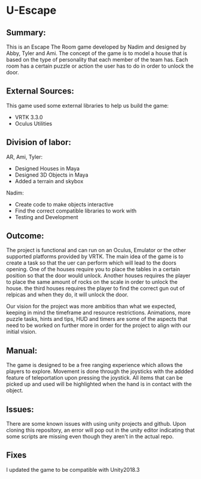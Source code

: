 # U-Escape

## Summary:

This is an Escape The Room game developed by Nadim and designed by Abby, Tyler and Ami. The concept of the game is to model a house that is based on the type of personality that each member of the team has. Each room has a certain puzzle or action the user has to do in order to unlock the door.


## External Sources:

This game used some external libraries to help us build the game:
- VRTK 3.3.0 
- Oculus Utilities


## Division of labor:

AR, Ami, Tyler:
  - Designed Houses in Maya
  - Designed 3D Objects in Maya
  - Added a terrain and skybox
  
Nadim:
  - Create code to make objects interactive
  - Find the correct compatible libraries to work with 
  - Testing and Development
 
 
 ## Outcome:
 
 The project is functional and can run on an Oculus, Emulator or the other supported platforms provided by VRTK. The main idea of the game is to create a task so that the uer can perform which will lead to the doors opening. One of the houses require you to place the tables in a certain position so that the door would unlock. Another houses requires the player to place the same amount of rocks on the scale in order to unlock the house. the third houses requires the player to find the correct gun out of relpicas and when they do, it will unlock the door.
 
 Our vision for the project was more ambitios than what we expected, keeping in mind the timeframe and resource restrictions. Animations, more puzzle tasks, hints and tips, HUD and timers are some of the aspects that need to be worked on further more in order for the project to align with our initial vision. 
 
 ## Manual:
 
 The game is designed to be a free ranging experience which allows the players to explore. Movement is done through the joysticks with the addded feature of teleportation upon pressing the joystick. All items that can be picked up and used will be highlighted when the hand is in contact with the object.


## Issues:

There are some known issues with using unity projects and github. Upon cloning this repository, an error will pop out in the unity editor indicating that some scripts are missing even though they aren't in the actual repo.

## Fixes
I updated the game to be compatible with Unity2018.3
